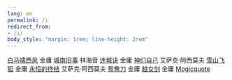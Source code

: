 ```yaml
---
lang: en
permalink: /i
redirect_from:
- /i/
body_style: "margin: 1rem; line-height: 2rem"
---
```


[白马啸西风](38b381a7-11e5-450c-9ac9-b5176e9afe61/)	金庸
[城南旧事](114ff57d-208f-4cc4-a19c-1718fdc3389c/)	林海音
[连城诀](3c80d8d7-a4a0-4ec5-9203-4917eafc60c7/)	金庸
[神们自己](f01def8e-e6d9-40b4-98b9-369860b1b3e7/)	艾萨克·阿西莫夫
[雪山飞狐](932f3843-39aa-40c8-b57b-c357ae259ffc/)	金庸
[永恒的终结](486bb7a4-a9a7-4798-aabb-d15189159562/)	艾萨克·阿西莫夫
[鸳鸯刀](7eb8340a-acc8-4668-b3e5-0615c06e70b3/)	金庸
[越女剑](a5460069-2936-4a5a-ba26-feccbc928f01/)	金庸
[Mogicquote](f367a099-ebb4-4e25-96bc-4d3abfb4925b/)
